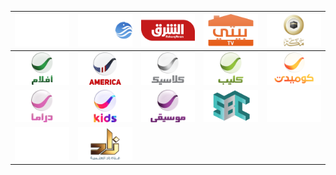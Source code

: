 | ![](https://raw.githubusercontent.com/RevGear/logo/master/Countries/SA/AlEkhbariya.png) | ![](https://raw.githubusercontent.com/RevGear/logo/master/Countries/SA/AlKhalij.png) | ![](https://raw.githubusercontent.com/RevGear/logo/master/Countries/SA/Asharq.png) | ![](https://raw.githubusercontent.com/RevGear/logo/master/Countries/SA/Beity.png) | ![](https://raw.githubusercontent.com/RevGear/logo/master/Countries/SA/MakkahTV.png) | 
|:---:|:---:|:---:|:---:|:---:| 
| ![](https://raw.githubusercontent.com/RevGear/logo/master/Countries/SA/RotanaAflam.png) | ![](https://raw.githubusercontent.com/RevGear/logo/master/Countries/SA/RotanaAmerica.png) | ![](https://raw.githubusercontent.com/RevGear/logo/master/Countries/SA/RotanaClassic.png) | ![](https://raw.githubusercontent.com/RevGear/logo/master/Countries/SA/RotanaClip.png) | ![](https://raw.githubusercontent.com/RevGear/logo/master/Countries/SA/RotanaComedy.png) | 
| ![](https://raw.githubusercontent.com/RevGear/logo/master/Countries/SA/RotanaDrama.png) | ![](https://raw.githubusercontent.com/RevGear/logo/master/Countries/SA/RotanaKids.png) | ![](https://raw.githubusercontent.com/RevGear/logo/master/Countries/SA/RotanaMusic.png) | ![](https://raw.githubusercontent.com/RevGear/logo/master/Countries/SA/SBC.png) | ![](https://raw.githubusercontent.com/RevGear/logo/master/Countries/SA/SSC.png) | 
| ![](https://raw.githubusercontent.com/RevGear/logo/master/Countries/SA/SSC1.png) | ![](https://raw.githubusercontent.com/RevGear/logo/master/Countries/SA/ZadTV.png)  | 
